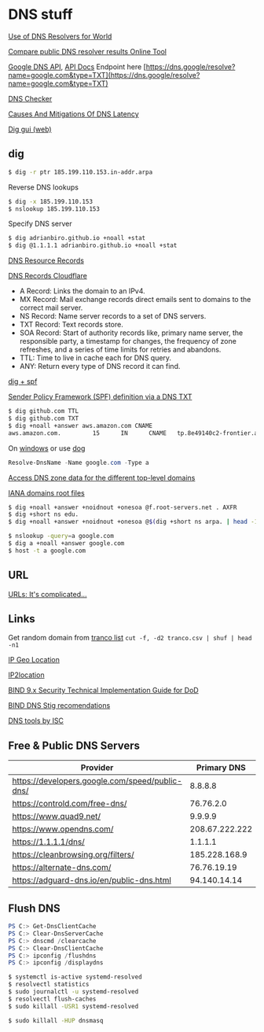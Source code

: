# DNS stuff

[Use of DNS Resolvers for World](https://stats.labs.apnic.net/rvrs)

[Compare public DNS resolver results Online Tool](https://www.netmeister.org/puddy/)

[Google DNS API](https://dns.google/query?name=github.com&rr_type=SOA&ecs=), [API Docs](https://developers.google.com/speed/public-dns/docs/doh/json#edns) Endpoint here [https://dns.google/resolve?name=google.com&type=TXT](https://dns.google/resolve?name=google.com&type=TXT)

[DNS Checker](https://dnschecker.org/all-dns-records-of-domain.php?query=google.com&rtype=AAAA&dns=google)

[Causes And Mitigations Of DNS Latency](https://developers.google.com/speed/public-dns/docs/performance#introduction_causes_and_mitigations_of_dns_latency)

[Dig gui (web)](https://www.diggui.com/)

## dig
```sh
$ dig -r ptr 185.199.110.153.in-addr.arpa
```
Reverse DNS lookups
```sh
$ dig -x 185.199.110.153
$ nslookup 185.199.110.153
```
Specify DNS server
```sh
$ dig adrianbiro.github.io +noall +stat
$ dig @1.1.1.1 adrianbiro.github.io +noall +stat
```
[DNS Resource Records](https://www.netmeister.org/blog/dns-rrs.html)

[DNS Records Cloudflare](https://www.cloudflare.com/learning/dns/dns-records/)

* A Record: Links the domain to an IPv4.
* MX Record: Mail exchange records direct emails sent to domains to the correct mail server.
* NS Record: Name server records to a set of DNS servers.
* TXT Record: Text records store. 
* SOA Record: Start of authority records like, primary name server, the responsible party, a timestamp for changes, the frequency of zone refreshes, and a series of time limits for retries and abandons.
* TTL: Time to live in cache each for DNS query. 
* ANY: Return every type of DNS record it can find.

[dig + spf](https://www.netmeister.org/blog/spf.html)

[Sender Policy Framework (SPF) definition via a DNS TXT](https://github.com/jschauma/spf)
```sh
$ dig github.com TTL
$ dig github.com TXT
$ dig +noall +answer aws.amazon.com CNAME
aws.amazon.com.         15      IN      CNAME   tp.8e49140c2-frontier.amazon.com.
```
On [windows](https://learn.microsoft.com/en-us/powershell/module/dnsclient/resolve-dnsname?view=windowsserver2022-ps) or use [dog](https://github.com/ogham/dog)
```powershell
Resolve-DnsName -Name google.com -Type a
```
[Access DNS zone data for the different top-level domains](https://github.com/jschauma/tld-zoneinfo)

[IANA domains root files](https://www.iana.org/domains/root/files)
```bash
$ dig +noall +answer +noidnout +onesoa @f.root-servers.net . AXFR
$ dig +short ns edu.
$ dig +noall +answer +noidnout +onesoa @$(dig +short ns arpa. | head -1) arpa AXFR
```
```sh
$ nslookup -query=a google.com
$ dig a +noall +answer google.com
$ host -t a google.com
```


## URL
[URLs: It's complicated...](https://www.netmeister.org/blog/urls.html)

## Links

Get random domain from [tranco list](https://tranco-list.eu/) `cut -f, -d2 tranco.csv | shuf | head -n1`

[IP Geo Location](https://dnschecker.org/ip-location.php?ip=185.199.110.153)

[IP2location](https://www.ip2location.io/)

[BIND 9.x Security Technical Implementation Guide for DoD](https://www.stigviewer.com/stig/bind_9.x/)

[BIND DNS Stig recomendations](https://www.stigviewer.com/stig/bind_dns/)

[DNS tools by ISC](https://www.isc.org/dns-tools/#diagnostics)

## Free & Public DNS Servers

| Provider | Primary DNS | Secondary DNS |
| --- | --- | --- |
| https://developers.google.com/speed/public-dns/ | 8.8.8.8 | 8.8.4.4 |
| https://controld.com/free-dns/ | 76.76.2.0 | 76.76.10.0 |
| https://www.quad9.net/ | 9.9.9.9 | 149.112.112.112 |
| https://www.opendns.com/ | 208.67.222.222 | 208.67.220.220 |
| https://1.1.1.1/dns/ | 1.1.1.1 | 1.0.0.1 |
| https://cleanbrowsing.org/filters/ | 185.228.168.9 | 185.228.169.9 |
| https://alternate-dns.com/ | 76.76.19.19 | 76.223.122.150 |
| https://adguard-dns.io/en/public-dns.html | 94.140.14.14 | 94.140.15.15 |

## Flush DNS

```powershell
PS C:> Get-DnsClientCache
PS C:> Clear-DnsServerCache
PS C:> dnscmd /clearcache
PS C:> Clear-DnsClientCache
PS C:> ipconfig /flushdns
PS C:> ipconfig /displaydns
```

```sh
$ systemctl is-active systemd-resolved
$ resolvectl statistics
$ sudo journalctl -u systemd-resolved
$ resolvectl flush-caches 
$ sudo killall -USR1 systemd-resolved
```
```sh
$ sudo killall -HUP dnsmasq
```